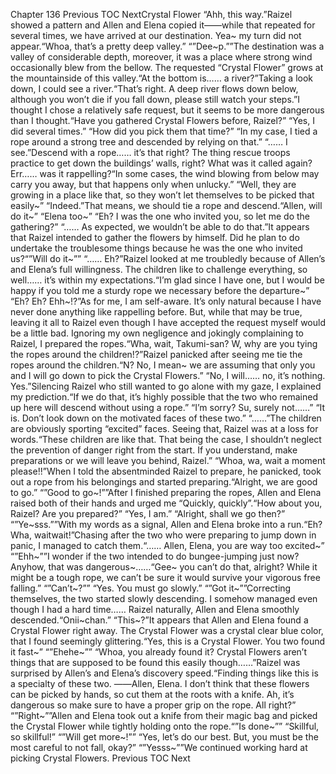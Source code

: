 Chapter 136 Previous TOC NextCrystal Flower “Ahh, this way.”Raizel showed a pattern and Allen and Elena copied it――while that repeated for several times, we have arrived at our destination. Yea~ my turn did not appear.“Whoa, that’s a pretty deep valley.” “”Dee~p.””The destination was a valley of considerable depth, moreover, it was a place where strong wind occasionally blew from the bellow. The requested “Crystal Flower” grows at the mountainside of this valley.“At the bottom is…… a river?”Taking a look down, I could see a river.“That’s right. A deep river flows down below, although you won’t die if you fall down, please still watch your steps.”I thought I chose a relatively safe request, but it seems to be more dangerous than I thought.“Have you gathered Crystal Flowers before, Raizel?” “Yes, I did several times.” “How did you pick them that time?” “In my case, I tied a rope around a strong tree and descended by relying on that.” “…… I see.”Descend with a rope…… it’s that right? The thing rescue troops practice to get down the buildings’ walls, right? What was it called again? Err…… was it rappelling?“In some cases, the wind blowing from below may carry you away, but that happens only when unlucky.” “Well, they are growing in a place like that, so they won’t let themselves to be picked that easily~” “Indeed.”That means, we should tie a rope and descend.“Allen, will do it~” “Elena too~” “Eh? I was the one who invited you, so let me do the gathering?” “…… As expected, we wouldn’t be able to do that.”It appears that Raizel intended to gather the flowers by himself. Did he plan to do undertake the troublesome things because he was the one who invited us?“”Will do it~”” “…… Eh?”Raizel looked at me troubledly because of Allen’s and Elena’s full willingness. The children like to challenge everything, so well…… it’s within my expectations.“I’m glad since I have one, but I would be happy if you told me a sturdy rope we necessary before the departure~” “Eh? Eh? Ehh~!?”As for me, I am self-aware. It’s only natural because I have never done anything like rappelling before. But, while that may be true, leaving it all to Raizel even though I have accepted the request myself would be a little bad. Ignoring my own negligence and jokingly complaining to Raizel, I prepared the ropes.“Wha, wait, Takumi-san? W, why are you tying the ropes around the children!?”Raizel panicked after seeing me tie the ropes around the children.“N? No, I mean~ we are assuming that only you and I will go down to pick the Crystal Flowers.” “No, I will…… no, it’s nothing. Yes.”Silencing Raizel who still wanted to go alone with my gaze, I explained my prediction.“If we do that, it’s highly possible that the two who remained up here will descend without using a rope.” “I’m sorry? Su, surely not……” “It is. Don’t look down on the motivated faces of these two.” “……”The children are obviously sporting “excited” faces. Seeing that, Raizel was at a loss for words.“These children are like that. That being the case, I shouldn’t neglect the prevention of danger right from the start. If you understand, make preparations or we will leave you behind, Raizel.” “Whoa, wa, wait a moment please!!”When I told the absentminded Raizel to prepare, he panicked, took out a rope from his belongings and started preparing.“Alright, we are good to go.” “”Good to go~!””After I finished preparing the ropes, Allen and Elena raised both of their hands and urged me “Quickly, quickly”.“How about you, Raizel? Are you prepared?” “Yes, I am.” “Alright, shall we go then?” “”Ye~sss.””With my words as a signal, Allen and Elena broke into a run.“Eh? Wha, waitwait!”Chasing after the two who were preparing to jump down in panic, I managed to catch them.“…… Allen, Elena, you are way too excited~” “”Ehh~””I wonder if the two intended to do bungee-jumping just now? Anyhow, that was dangerous~……“Gee~ you can’t do that, alright? While it might be a tough rope, we can’t be sure it would survive your vigorous free falling.” “”Can’t~?”” “Yes. You must go slowly.” “”Got it~””Correcting themselves, the two started slowly descending. I somehow managed even though I had a hard time…… Raizel naturally, Allen and Elena smoothly descended.“Onii~chan.” “This~?”It appears that Allen and Elena found a Crystal Flower right away. The Crystal Flower was a crystal clear blue color, that I found seemingly glittering.“Yes, this is a Crystal Flower. You two found it fast~” “”Ehehe~”” “Whoa, you already found it? Crystal Flowers aren’t things that are supposed to be found this easily though……”Raizel was surprised by Allen’s and Elena’s discovery speed.“Finding things like this is a specialty of these two. ――Allen, Elena. I don’t think that these flowers can be picked by hands, so cut them at the roots with a knife. Ah, it’s dangerous so make sure to have a proper grip on the rope. All right?” “”Right~””Allen and Elena took out a knife from their magic bag and picked the Crystal Flower while tightly holding onto the rope.“”Is done~”” “Skillful, so skillful!” “”Will get more~!”” “Yes, let’s do our best. But, you must be the most careful to not fall, okay?” “”Yesss~””We continued working hard at picking Crystal Flowers. Previous TOC Next